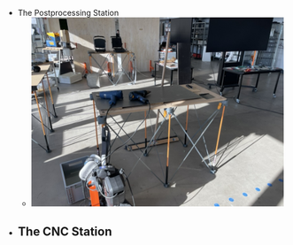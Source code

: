 - The Postprocessing Station
	- ![D9D6F2DB-90ED-4F36-B7E4-612832559852_1_105_c.jpeg](../assets/D9D6F2DB-90ED-4F36-B7E4-612832559852_1_105_c_1740864030051_0.jpeg)
- The CNC Station
	-